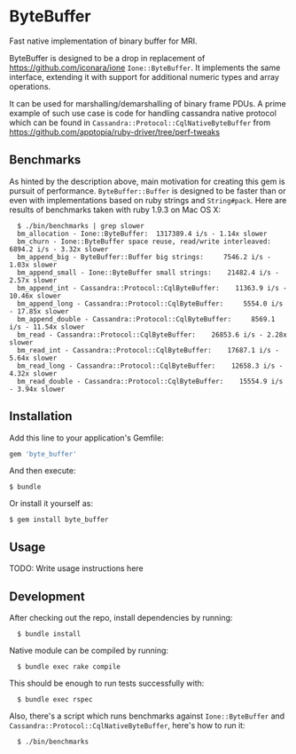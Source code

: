 # ByteBuffer

Fast native implementation of binary buffer for MRI.

ByteBuffer is designed to be a drop in replacement of https://github.com/iconara/ione `Ione::ByteBuffer`. It implements the same interface, extending it with support for additional numeric types and array operations.

It can be used for marshalling/demarshalling of binary frame PDUs. A prime example of such use case is code for handling cassandra native protocol which can be found in `Cassandra::Protocol::CqlNativeByteBuffer` from https://github.com/apptopia/ruby-driver/tree/perf-tweaks

## Benchmarks

As hinted by the description above, main motivation for creating this gem is pursuit of performance. `ByteBuffer::Buffer` is designed to be faster than or even with implementations based on ruby strings and `String#pack`. Here are results of benchmarks taken with ruby 1.9.3 on Mac OS X:

```
  $ ./bin/benchmarks | grep slower
  bm_allocation - Ione::ByteBuffer:  1317389.4 i/s - 1.14x slower
  bm_churn - Ione::ByteBuffer space reuse, read/write interleaved:     6894.2 i/s - 3.32x slower
  bm_append_big - ByteBuffer::Buffer big strings:     7546.2 i/s - 1.03x slower
  bm_append_small - Ione::ByteBuffer small strings:    21482.4 i/s - 2.57x slower
  bm_append_int - Cassandra::Protocol::CqlByteBuffer:    11363.9 i/s - 10.46x slower
  bm_append_long - Cassandra::Protocol::CqlByteBuffer:     5554.0 i/s - 17.85x slower
  bm_append_double - Cassandra::Protocol::CqlByteBuffer:     8569.1 i/s - 11.54x slower
  bm_read - Cassandra::Protocol::CqlByteBuffer:    26853.6 i/s - 2.28x slower
  bm_read_int - Cassandra::Protocol::CqlByteBuffer:    17687.1 i/s - 5.64x slower
  bm_read_long - Cassandra::Protocol::CqlByteBuffer:    12658.3 i/s - 4.32x slower
  bm_read_double - Cassandra::Protocol::CqlByteBuffer:    15554.9 i/s - 3.94x slower
```

## Installation

Add this line to your application's Gemfile:

```ruby
gem 'byte_buffer'
```

And then execute:

    $ bundle

Or install it yourself as:

    $ gem install byte_buffer

## Usage

TODO: Write usage instructions here

## Development

After checking out the repo, install dependencies by running:

```
  $ bundle install
```

Native module can be compiled by running:

```
  $ bundle exec rake compile
```

This should be enough to run tests successfully with:

```
  $ bundle exec rspec
```

Also, there's a script which runs benchmarks against `Ione::ByteBuffer` and `Cassandra::Protocol::CqlNativeByteBuffer`, here's how to run it:

```
  $ ./bin/benchmarks
```
